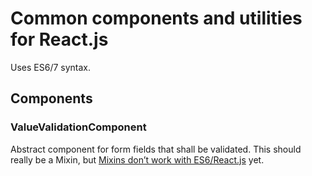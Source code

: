 # Common components and utilities for React.js

Uses ES6/7 syntax.

## Components

### ValueValidationComponent

Abstract component for form fields that shall be validated. This should really be a Mixin, but [Mixins don’t work with ES6/React.js][es6-mixins] yet.


[es6-mixins]: https://facebook.github.io/react/docs/reusable-components.html#no-mixins
